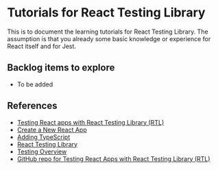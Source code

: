 # Tutorials for React Testing Library

This is to document the learning tutorials for React Testing Library. The assumption is that you already some basic knowledge or experience for React itself and for Jest.

## Backlog items to explore

- To be added

## References

- [Testing React apps with React Testing Library (RTL)](https://www.udemy.com/course/testing-react-apps-with-react-testing-library-rtl/)
- [Create a New React App](https://reactjs.org/docs/create-a-new-react-app.html)
- [Adding TypeScript](https://create-react-app.dev/docs/adding-typescript/)
- [React Testing Library](https://testing-library.com/docs/react-testing-library/intro)
- [Testing Overview](https://reactjs.org/docs/testing.html)
- [GitHub repo for Testing React Apps with React Testing Library (RTL)](https://github.com/DavidArmendariz/react-testing-course)
